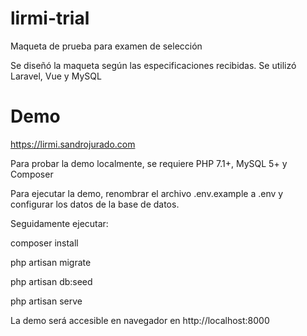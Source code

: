 # lirmi-trial
Maqueta de prueba para examen de selección

Se diseñó la maqueta según las especificaciones recibidas. Se utilizó Laravel, Vue y MySQL

# Demo
https://lirmi.sandrojurado.com

Para probar la demo localmente, se requiere PHP 7.1+, MySQL 5+ y Composer

Para ejecutar la demo, renombrar el archivo .env.example a .env y configurar los datos de la base de datos.

Seguidamente ejecutar:

composer install

php artisan migrate

php artisan db:seed

php artisan serve

La demo será accesible en navegador en http://localhost:8000
